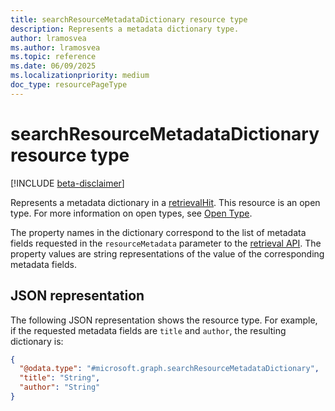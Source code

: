 ```yaml
---
title: searchResourceMetadataDictionary resource type
description: Represents a metadata dictionary type.
author: lramosvea
ms.author: lramosvea
ms.topic: reference
ms.date: 06/09/2025
ms.localizationpriority: medium
doc_type: resourcePageType
---
```


# searchResourceMetadataDictionary resource type

[!INCLUDE [beta-disclaimer](../../../includes/beta-disclaimer.md)]

Represents a metadata dictionary in a [retrievalHit](retrievalhit.md). This resource is an open type. For more information on open types, see [Open Type](https://www.odata.org/getting-started/advanced-tutorial/#openType).

The property names in the dictionary correspond to the list of metadata fields requested in the `resourceMetadata` parameter to the [retrieval API](../copilotroot-retrieval.md). The property values are string representations of the value of the corresponding metadata fields.

## JSON representation

The following JSON representation shows the resource type. For example, if the requested metadata fields are `title` and `author`, the resulting dictionary is:

```json
{
  "@odata.type": "#microsoft.graph.searchResourceMetadataDictionary",
  "title": "String",
  "author": "String"
}
```
